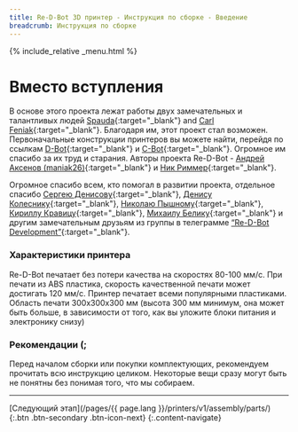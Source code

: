 ```yaml
---
title: Re-D-Bot 3D принтер - Инструкция по сборке - Введение
breadcrumb: Инструкция по сборке
---
```


{% include_relative _menu.html %}

# Вместо вступления

В основе этого проекта лежат работы двух замечательных и талантливых людей [Spauda](http://www.thingiverse.com/spauda01/about){:target="_blank"} and [Carl Feniak](https://www.facebook.com/carl.feniak){:target="_blank"}. Благодаря им, этот проект стал возможен. Первоначальные конструкции принтеров вы можете найти, перейдя по ссылкам [D-Bot](http://www.thingiverse.com/thing:1001065){:target="_blank"} и [C-Bot](http://www.thingiverse.com/thing:500041){:target="_blank"}. Огромное им спасибо за их труд и старания. Авторы проекта Re-D-Bot - [Андрей Аксенов (maniak26)](http://3dtoday.ru/blogs/maniak26/){:target="_blank"} и [Ник Риммер](http://www.thingiverse.com/NickRimmer/about){:target="_blank"}.

Огромное спасибо всем, кто помогал в развитии проекта, отдельное спасибо [Сергею Денисову](https://vk.com/isschyadie_zla){:target="_blank"}, [Денису Колеснику](http://3dtoday.ru/blogs/lemden/){:target="_blank"}, [Николаю Пышному](https://vk.com/doctordobro){:target="_blank"}, [Кириллу Кравицу](https://vk.com/jack__samurai){:target="_blank"}, [Михаилу Белику](https://www.facebook.com/mike.belik.7){:target="_blank"} и другим замечательным друзьям из группы в телеграмме [“Re-D-Bot Development”](https://t.me/redbot_ru){:target="_blank"}.

### Характеристики принтера

Re-D-Bot печатает без потери качества на скоростях 80-100 мм/с. При печати из ABS пластика, скорость качественной печати может достигать 120 мм/с. Принтер печатает всеми популярными пластиками. Область печати 300х300х300 мм (высота 300 мм минимум, она может быть больше, в зависимости от того, как вы уложите блоки питания и электронику снизу)

### Рекомендации (;

Перед началом сборки или покупки комплектующих, рекомендуем прочитать всю инструкцию целиком. Некоторые вещи сразу могут быть не понятны без понимая того, что мы собираем.

---
[Следующий этап](/pages/{{ page.lang }}/printers/v1/assembly/parts/){:.btn .btn-secondary .btn-icon-next}
{:.content-navigate}